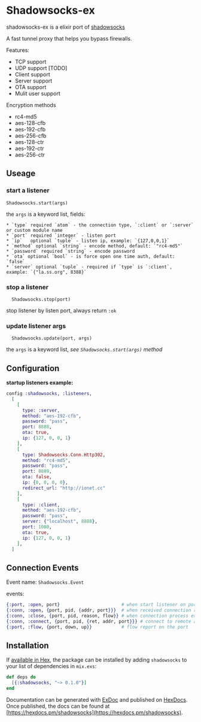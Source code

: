 # Shadowsocks-ex

shadowsocks-ex is a elixir port of [shadowsocks](https://github.com/shadowsocks/shadowsocks)

A fast tunnel proxy that helps you bypass firewalls.

Features:
- TCP  support
- UDP  support [TODO]
- Client support
- Server support
- OTA    support
- Mulit user support


Encryption methods
- rc4-md5
- aes-128-cfb
- aes-192-cfb
- aes-256-cfb
- aes-128-ctr
- aes-192-ctr
- aes-256-ctr

## Useage
### start a listener

    Shadowsocks.start(args)

the `args` is a keyword list, fields:

    * `type` required `atom` - the connection type, `:client` or `:server` or custom module name
    * `port` required `integer` - listen port
    * `ip`   optional `tuple` - listen ip, example: `{127,0,0,1}`
    * `method` optional `string` - encode method, default: `"rc4-md5"`
    * `password` required `string` - encode password
    * `ota` optional `bool` - is force open one time auth, default: `false`
    * `server` optional `tuple` - required if `type` is `:client`, example: `{"la.ss.org", 8388}`

### stop a listener

      Shadowsocks.stop(port)

  stop listener by listen port, always return `:ok`

### update listener args

      Shadowsocks.update(port, args)

  the `args` is a keyword list, *see `Shadowsocks.start(args)` method*


## Configuration

**startup listeners example:**

```elixir
config :shadowsocks, :listeners,
  [
    [
      type: :server,
      method: "aes-192-cfb",
      password: "pass",
      port: 8888,
      ota: true,
      ip: {127, 0, 0, 1}
    ],
    [
      type: Shadowsocks.Conn.Http302,
      method: "rc4-md5",
      password: "pass",
      port: 8889,
      ota: false,
      ip: {0, 0, 0, 0},
      redirect_url: "http://ionet.cc"
    ],
    [
      type: :client,
      method: "aes-192-cfb",
      password: "pass",
      server: {"localhost", 8888},
      port: 1080,
      ota: true,
      ip: {127, 0, 0, 1}
    ],
  ]

```

## Connection Events

Event name: `Shadowsocks.Event`

events:

```elixir
{:port, :open, port}                       # when start listener on port
{:conn, :open, {port, pid, {addr, port}}}  # when received connection request
{:conn, :close, {port, pid, reason, flow}} # when connection process exited
{:conn, :connect, {port, pid, {ret, addr, port}}} # connect to remote addr result
{:port, :flow, {port, down, up}}           # flow report on the port
```

## Installation

If [available in Hex](https://hex.pm/docs/publish), the package can be installed
by adding `shadowsocks` to your list of dependencies in `mix.exs`:

```elixir
def deps do
  [{:shadowsocks, "~> 0.1.0"}]
end
```

Documentation can be generated with [ExDoc](https://github.com/elixir-lang/ex_doc)
and published on [HexDocs](https://hexdocs.pm). Once published, the docs can
be found at [https://hexdocs.pm/shadowsocks](https://hexdocs.pm/shadowsocks).

